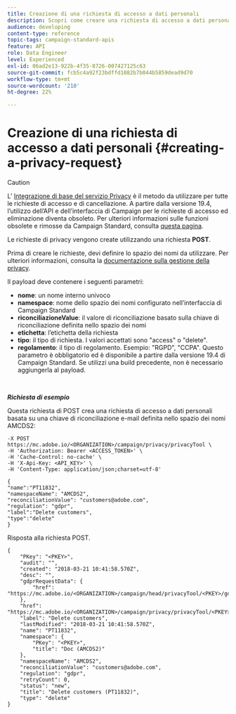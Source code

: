 ```yaml
---
title: Creazione di una richiesta di accesso a dati personali
description: Scopri come creare una richiesta di accesso a dati personali con API
audience: developing
content-type: reference
topic-tags: campaign-standard-apis
feature: API
role: Data Engineer
level: Experienced
exl-id: 06ad2e13-922b-4f35-8726-007427125c63
source-git-commit: fcb5c4a92f23bdffd1082b7b044b5859dead9d70
workflow-type: tm+mt
source-wordcount: '210'
ht-degree: 22%

---
```


# Creazione di una richiesta di accesso a dati personali {#creating-a-privacy-request}

>[!CAUTION]
>
>L’ [Integrazione di base del servizio Privacy](https://adobe.io/apis/cloudplatform/gdpr.html?lang=it) è il metodo da utilizzare per tutte le richieste di accesso e di cancellazione. A partire dalla versione 19.4, l’utilizzo dell’API e dell’interfaccia di Campaign per le richieste di accesso ed eliminazione diventa obsoleto. Per ulteriori informazioni sulle funzioni obsolete e rimosse da Campaign Standard, consulta [questa pagina](../../rn/using/deprecated-features.md).

Le richieste di privacy vengono create utilizzando una richiesta **POST**.

Prima di creare le richieste, devi definire lo spazio dei nomi da utilizzare. Per ulteriori informazioni, consulta la [documentazione sulla gestione della privacy](https://helpx.adobe.com/it/campaign/kb/acs-privacy.html#ManagingPrivacyRequests).

Il payload deve contenere i seguenti parametri:

* **nome**: un nome interno univoco
* **namespace**: nome dello spazio dei nomi configurato nell’interfaccia di Campaign Standard
* **riconciliazioneValue**: il valore di riconciliazione basato sulla chiave di riconciliazione definita nello spazio dei nomi
* **etichetta**: l’etichetta della richiesta
* **tipo**: il tipo di richiesta. I valori accettati sono &quot;access&quot; o &quot;delete&quot;.
* **regolamento**: il tipo di regolamento. Esempio: &quot;RGPD&quot;, &quot;CCPA&quot;. Questo parametro è obbligatorio ed è disponibile a partire dalla versione 19.4 di Campaign Standard. Se utilizzi una build precedente, non è necessario aggiungerla al payload.

<br/>

***Richiesta di esempio***

Questa richiesta di POST crea una richiesta di accesso a dati personali basata su una chiave di riconciliazione e-mail definita nello spazio dei nomi AMCDS2:

```
-X POST https://mc.adobe.io/<ORGANIZATION>/campaign/privacy/privacyTool \
-H 'Authorization: Bearer <ACCESS_TOKEN>' \
-H 'Cache-Control: no-cache' \
-H 'X-Api-Key: <API_KEY>' \
-H 'Content-Type: application/json;charset=utf-8'

{
"name":"PT11832",
"namespaceName": "AMCDS2",
"reconciliationValue": "customers@adobe.com",
"regulation": "gdpr",
"label":"Delete customers",
"type":"delete"
}
```

Risposta alla richiesta POST.

```
{
    "PKey": "<PKEY>",
    "audit": "",
    "created": "2018-03-21 10:41:58.570Z",
    "desc": "",
    "gdprRequestData": {
        "href": "https://mc.adobe.io/<ORGANIZATION>/campaign/head/privacyTool/<PKEY>/gdprRequestData/"
    },
    "href": "https://mc.adobe.io/<ORGANIZATION>/campaign/privacy/privacyTool/<PKEY>",
    "label": "Delete customers",
    "lastModified": "2018-03-21 10:41:58.570Z",
    "name": "PT11832",
    "namespace": {
        "PKey": "<PKEY>",
        "title": "Doc (AMCDS2)"
    },
    "namespaceName": "AMCDS2",
    "reconciliationValue": "customers@adobe.com",
    "regulation": "gdpr",
    "retryCount": 0,
    "status": "new",
    "title": "Delete customers (PT11832)",
    "type": "delete"
}
```

